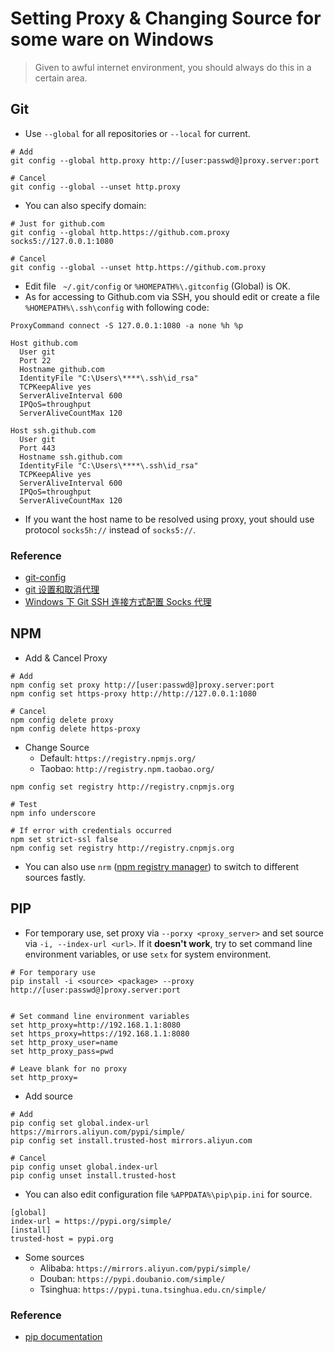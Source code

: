 # Setting Proxy & Changing Source for some ware on Windows

> Given to awful internet environment, you should always do this in a certain area.

## Git

- Use `--global` for all repositories or `--local` for current.
```
# Add
git config --global http.proxy http://[user:passwd@]proxy.server:port

# Cancel
git config --global --unset http.proxy
```
- You can also specify domain:
```
# Just for github.com
git config --global http.https://github.com.proxy socks5://127.0.0.1:1080

# Cancel
git config --global --unset http.https://github.com.proxy
```
- Edit file ` ~/.git/config` or `%HOMEPATH%\.gitconfig` (Global) is OK.
- As for accessing to Github.com via SSH, you should edit or create a file `%HOMEPATH%\.ssh\config` with following code:
```
ProxyCommand connect -S 127.0.0.1:1080 -a none %h %p

Host github.com
  User git
  Port 22
  Hostname github.com
  IdentityFile "C:\Users\****\.ssh\id_rsa"
  TCPKeepAlive yes
  ServerAliveInterval 600
  IPQoS=throughput
  ServerAliveCountMax 120

Host ssh.github.com
  User git
  Port 443
  Hostname ssh.github.com
  IdentityFile "C:\Users\****\.ssh\id_rsa"
  TCPKeepAlive yes
  ServerAliveInterval 600
  IPQoS=throughput
  ServerAliveCountMax 120
```
- If you want the host name to be resolved using proxy, yout should use protocol `socks5h://` instead of `socks5://`.

### Reference
- [git-config](https://git-scm.com/docs/git-config)
- [git 设置和取消代理](https://gist.github.com/laispace/666dd7b27e9116faece6)
- [Windows 下 Git SSH 连接方式配置 Socks 代理](https://upupming.site/2019/05/09/git-ssh-socks-proxy/)

## NPM
- Add & Cancel Proxy
```
# Add
npm config set proxy http://[user:passwd@]proxy.server:port
npm config set https-proxy http://http://127.0.0.1:1080

# Cancel
npm config delete proxy
npm config delete https-proxy
```
- Change Source
  - Default: `https://registry.npmjs.org/`
  - Taobao: `http://registry.npm.taobao.org/`
```
npm config set registry http://registry.cnpmjs.org

# Test
npm info underscore

# If error with credentials occurred
npm set strict-ssl false
npm config set registry http://registry.cnpmjs.org
```
- You can also use `nrm` ([npm registry manager](https://github.com/Pana/nrm)) to switch to different sources fastly.

## PIP
- For temporary use, set proxy via `--porxy <proxy_server>` and set source via `-i, --index-url <url>`. If it **doesn't work**, try to set command line environment variables, or use `setx` for system environment.
```
# For temporary use
pip install -i <source> <package> --proxy http://[user:passwd@]proxy.server:port


# Set command line environment variables
set http_proxy=http://192.168.1.1:8080
set https_proxy=https://192.168.1.1:8080
set http_proxy_user=name
set http_proxy_pass=pwd

# Leave blank for no proxy
set http_proxy=
```
- Add source
```
# Add
pip config set global.index-url https://mirrors.aliyun.com/pypi/simple/
pip config set install.trusted-host mirrors.aliyun.com

# Cancel
pip config unset global.index-url
pip config unset install.trusted-host
```
- You can also edit configuration file `%APPDATA%\pip\pip.ini` for source.
```
[global]
index-url = https://pypi.org/simple/
[install]
trusted-host = pypi.org
```
- Some sources
  - Alibaba: `https://mirrors.aliyun.com/pypi/simple/`
  - Douban: `https://pypi.doubanio.com/simple/`
  - Tsinghua: `https://pypi.tuna.tsinghua.edu.cn/simple/`

### Reference
- [pip documentation](https://pip.pypa.io/en/stable/user_guide/)